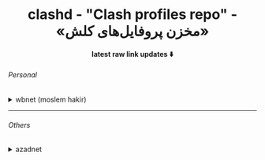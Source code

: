 <h1 align='center'>clashd - "Clash profiles repo" - «مخزن پروفایل‌های کلش»</h1>
<h4 align='center'>latest raw link updates ⬇️</h4>

<h6 align='left'>Personal</h6>
<details>
<summary>wbnet (moslem hakir)</summary>
1dec - https://raw.githubusercontent.com/aiioats/clashd/main/1dec-moslem.yaml?token=GHSAT0AAAAAAB325PC5Q2I72MHKBXAXASK4Y4H2CRQ
</details>

---

<h6 align='left'>Others</h6>
<details>
<summary>azadnet</summary>
13nov - https://raw.githubusercontent.com/AzadNetCH/Clash/main/AzadNet.yml
</details>
